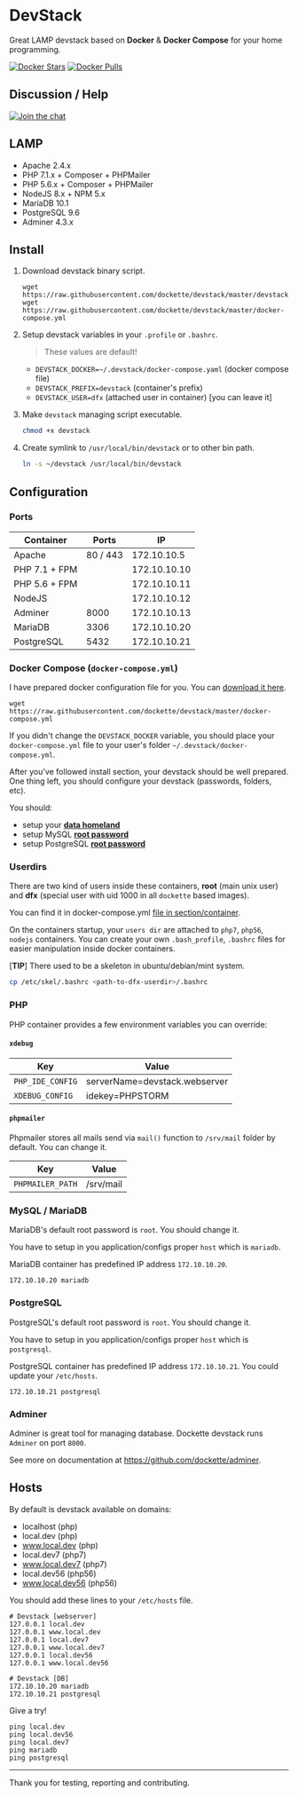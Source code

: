 # DevStack

Great LAMP devstack based on **Docker** & **Docker Compose** for your home programming.

[![Docker Stars](https://img.shields.io/docker/stars/dockette/devstack.svg?style=flat)](https://hub.docker.com/r/dockette/devstack/)
[![Docker Pulls](https://img.shields.io/docker/pulls/dockette/devstack.svg?style=flat)](https://hub.docker.com/r/dockette/devstack/)

## Discussion / Help

[![Join the chat](https://img.shields.io/gitter/room/dockette/dockette.svg?style=flat-square)](https://gitter.im/dockette/dockette?utm_source=badge&utm_medium=badge&utm_campaign=pr-badge&utm_content=badge)

## LAMP

- Apache 2.4.x
- PHP 7.1.x + Composer + PHPMailer
- PHP 5.6.x + Composer + PHPMailer
- NodeJS 8.x + NPM 5.x
- MariaDB 10.1
- PostgreSQL 9.6
- Adminer 4.3.x

## Install

1. Download devstack binary script.

    ```
    wget https://raw.githubusercontent.com/dockette/devstack/master/devstack
    wget https://raw.githubusercontent.com/dockette/devstack/master/docker-compose.yml
    ```

2. Setup devstack variables in your `.profile` or `.bashrc`.
	
    > These values are default!

	- `DEVSTACK_DOCKER=~/.devstack/docker-compose.yaml` (docker compose file)
	- `DEVSTACK_PREFIX=devstack` (container's prefix)
	- `DEVSTACK_USER=dfx` (attached user in container) [you can leave it]

3. Make `devstack` managing script executable.

    ```sh
    chmod +x devstack
    ```

4. Create symlink to `/usr/local/bin/devstack` or to other bin path.

    ```sh
    ln -s ~/devstack /usr/local/bin/devstack
    ```

## Configuration

### Ports

| Container     | Ports    | IP           |
|---------------|----------|--------------|
| Apache        | 80 / 443 | 172.10.10.5  |
| PHP 7.1 + FPM |          | 172.10.10.10 |
| PHP 5.6 + FPM |          | 172.10.10.11 |
| NodeJS        |          | 172.10.10.12 |
| Adminer       | 8000     | 172.10.10.13 |
| MariaDB       | 3306     | 172.10.10.20 |
| PostgreSQL    | 5432     | 172.10.10.21 |

### Docker Compose (`docker-compose.yml`)

I have prepared docker configuration file for you. You can [download it here](https://github.com/dockette/devstack/blob/master/docker-compose.yml).

```
wget https://raw.githubusercontent.com/dockette/devstack/master/docker-compose.yml
```

If you didn't change the `DEVSTACK_DOCKER` variable, you should place your `docker-compose.yml` file to your user's folder `~/.devstack/docker-compose.yml`.

After you've followed install section, your devstack should be well prepared. One thing left, you should configure your devstack (passwords, folders, etc). 

You should: 
 - setup your [**data homeland**](https://github.com/dockette/devstack/blob/master/docker-compose.yml#L132-L134)
 - setup MySQL [**root password**](https://github.com/dockette/devstack/blob/master/docker-compose.yml#L108-L110)
 - setup PostgreSQL [**root password**](https://github.com/dockette/devstack/blob/master/docker-compose.yml#L125-L127)

### Userdirs

There are two kind of users inside these containers, **root** (main unix user) and **dfx** (special user with uid 1000 in all `dockette` based images).

You can find it in docker-compose.yml [file in section/container](https://github.com/dockette/devstack/blob/master/docker-compose.yml#L139-L147).

On the containers startup, your `users dir` are attached to `php7`, `php56`, `nodejs` containers. You can create your own `.bash_profile`, `.bashrc` files 
for easier manipulation inside docker containers.

[**TIP**] There used to be a skeleton in ubuntu/debian/mint system. 

```sh
cp /etc/skel/.bashrc <path-to-dfx-userdir>/.bashrc
```

### PHP

PHP container provides a few environment variables you can override: 

#### `xdebug`

| Key               | Value                          |
|-------------------|--------------------------------|
| `PHP_IDE_CONFIG`  | serverName=devstack.webserver  |
| `XDEBUG_CONFIG`   | idekey=PHPSTORM                |

#### `phpmailer`

Phpmailer stores all mails send via `mail()` function to `/srv/mail` folder by default. You can change it.

| Key               | Value      |
|-------------------|------------|
| `PHPMAILER_PATH`  | /srv/mail  |

### MySQL / MariaDB

MariaDB's default root password is `root`. You should change it.

You have to setup in you application/configs proper `host` which is `mariadb`. 

MariaDB container has predefined IP address `172.10.10.20`.

```
172.10.10.20 mariadb
```

### PostgreSQL

PostgreSQL's default root password is `root`. You should change it.

You have to setup in you application/configs proper `host` which is `postgresql`. 

PostgreSQL container has predefined IP address `172.10.10.21`. You could update your `/etc/hosts`.

```
172.10.10.21 postgresql
```

### Adminer

Adminer is great tool for managing database. Dockette devstack runs `Adminer` on port `8000`.

See more on documentation at https://github.com/dockette/adminer.

## Hosts

By default is devstack available on domains:

- localhost (php)
- local.dev (php)
- www.local.dev (php)
- local.dev7 (php7)
- www.local.dev7 (php7)
- local.dev56 (php56)
- www.local.dev56 (php56)

You should add these lines to your `/etc/hosts` file.

```
# Devstack [webserver]
127.0.0.1 local.dev
127.0.0.1 www.local.dev
127.0.0.1 local.dev7
127.0.0.1 www.local.dev7
127.0.0.1 local.dev56
127.0.0.1 www.local.dev56

# Devstack [DB]
172.10.10.20 mariadb
172.10.10.21 postgresql
```

Give a try!

```
ping local.dev
ping local.dev56
ping local.dev7
ping mariadb
ping postgresql
```

-----

Thank you for testing, reporting and contributing.
